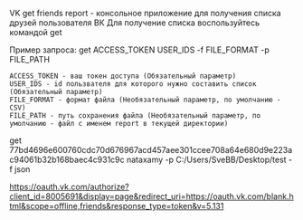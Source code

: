 VK get friends report - консольное приложение для получения списка друзей пользователя ВК
Для получение списка воспользуйтесь командой get

Пример запроса: get ACCESS_TOKEN USER_IDS -f FILE_FORMAT -p FILE_PATH

    ACCESS_TOKEN - ваш токен доступа (Обязательный параметр)
    USER_IDS - id пользвателя для которого нужно составить список (Обязательный параметр)
    FILE_FORMAT - формат файла (Необязательный параметр, по умолчанию - CSV)
    FILE_PATH - путь сохранения файла (Необязательный параметр, по умолчанию - файл с именем report в текущей директории)

get 77bd4696e600760cdc70d676967acd457aee301ccee708a64e680d9e223ac94061b32b168baec4c931c9c nataxamy -p C:/Users/SveBB/Desktop/test -f json

https://oauth.vk.com/authorize?client_id=8005691&display=page&redirect_uri=https://oauth.vk.com/blank.html&scope=offline,friends&response_type=token&v=5.131
